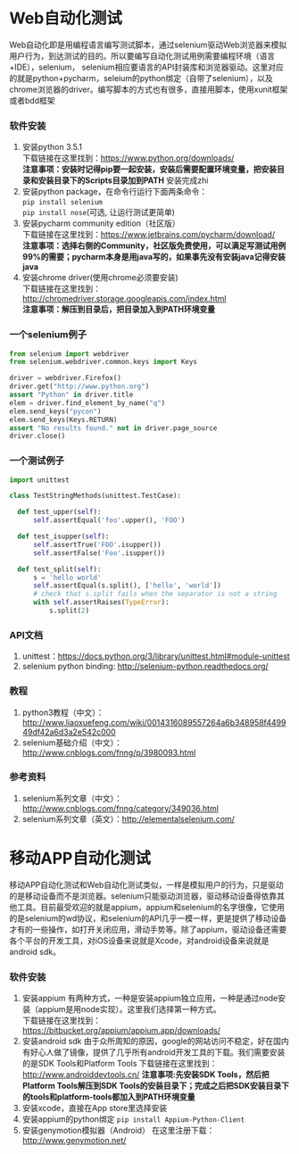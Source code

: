 # Web自动化测试  
Web自动化即是用编程语言编写测试脚本，通过selenium驱动Web浏览器来模拟用户行为，到达测试的目的。所以要编写自动化测试用例需要编程环境（语言+IDE），selenium， selenium相应要语言的API封装库和浏览器驱动。这里对应的就是python+pycharm，seleium的python绑定（自带了selenium），以及chrome浏览器的driver。编写脚本的方式也有很多，直接用脚本，使用xunit框架或者bdd框架

### 软件安装
1. 安装python 3.5.1  
   下载链接在这里找到：https://www.python.org/downloads/  
   __注意事项：安装时记得pip要一起安装，安装后需要配置环境变量，把安装目录和安装目录下的Scripts目录加到PATH__
   安装完成zhi
2. 安装python package，在命令行运行下面两条命令：  
   `pip install selenium`  
   `pip install nose`(可选, 让运行测试更简单)  
3. 安装pycharm community edition（社区版）  
   下载链接在这里找到：https://www.jetbrains.com/pycharm/download/  
   __注意事项：选择右侧的Community，社区版免费使用，可以满足写测试用例99%的需要；pycharm本身是用java写的，如果事先没有安装java记得安装java__
4. 安装chrome driver(使用chrome必须要安装)  
   下载链接在这里找到：http://chromedriver.storage.googleapis.com/index.html  
   __注意事项：解压到目录后，把目录加入到PATH环境变量__

### 一个selenium例子
```python
from selenium import webdriver
from selenium.webdriver.common.keys import Keys

driver = webdriver.Firefox()
driver.get("http://www.python.org")
assert "Python" in driver.title
elem = driver.find_element_by_name("q")
elem.send_keys("pycon")
elem.send_keys(Keys.RETURN)
assert "No results found." not in driver.page_source
driver.close()
```

### 一个测试例子
```python
import unittest

class TestStringMethods(unittest.TestCase):

  def test_upper(self):
      self.assertEqual('foo'.upper(), 'FOO')

  def test_isupper(self):
      self.assertTrue('FOO'.isupper())
      self.assertFalse('Foo'.isupper())

  def test_split(self):
      s = 'hello world'
      self.assertEqual(s.split(), ['hello', 'world'])
      # check that s.split fails when the separator is not a string
      with self.assertRaises(TypeError):
          s.split(2)
```


### API文档
1. unittest：https://docs.python.org/3/library/unittest.html#module-unittest
2. selenium python binding: http://selenium-python.readthedocs.org/

### 教程
1. python3教程（中文）：http://www.liaoxuefeng.com/wiki/0014316089557264a6b348958f449949df42a6d3a2e542c000
2. selenium基础介绍（中文）：http://www.cnblogs.com/fnng/p/3980093.html

### 参考资料
1. selenium系列文章（中文）：http://www.cnblogs.com/fnng/category/349036.html
2. selenium系列文章（英文）：http://elementalselenium.com/

# 移动APP自动化测试
移动APP自动化测试和Web自动化测试类似，一样是模拟用户的行为，只是驱动的是移动设备而不是浏览器。selenium只能驱动浏览器，驱动移动设备得依靠其他工具。目前最受欢迎的就是appium，appium和selenium的名字很像，它使用的是selenium的wd协议，和selenium的API几乎一模一样，更是提供了移动设备才有的一些操作，如打开关闭应用，滑动手势等。除了appium，驱动设备还需要各个平台的开发工具，对iOS设备来说就是Xcode，对android设备来说就是android sdk。

### 软件安装
1. 安装appium
   有两种方式，一种是安装appium独立应用，一种是通过node安装（appium是用node实现）。这里我们选择第一种方式。  
   下载链接在这里找到：https://bitbucket.org/appium/appium.app/downloads/
2. 安装android sdk
   由于众所周知的原因，google的网站访问不稳定，好在国内有好心人做了镜像，提供了几乎所有android开发工具的下载。我们需要安装的是SDK Tools和Platform Tools
   下载链接在这里找到：http://www.androiddevtools.cn/
   __注意事项:先安装SDK Tools，然后把Platform Tools解压到SDK Tools的安装目录下；完成之后把SDK安装目录下的tools和platform-tools都加入到PATH环境变量__
3. 安装xcode，直接在App store里选择安装
4. 安装appium的python绑定
   `pip install Appium-Python-Client`
5. 安装genymotion模拟器（Android）
   在这里注册下载：http://www.genymotion.net/
